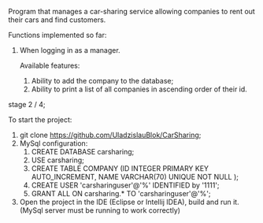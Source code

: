 Program that manages a car-sharing service allowing companies to rent out their cars and find customers.

Functions implemented so far:
1) When logging in as a manager.

   Available features:
   1) Ability to add the company to the database;
   2) Ability to print a list of all companies in ascending order of their id.

stage 2 / 4;

To start the project:
1) git clone https://github.com/UladzislauBlok/CarSharing;
2) MySql configuration:
   1) CREATE DATABASE carsharing;
   2) USE carsharing;
   3) CREATE TABLE COMPANY
      (ID INTEGER PRIMARY KEY AUTO_INCREMENT,
      NAME VARCHAR(70) UNIQUE NOT NULL
      );
   4) CREATE USER 'carsharinguser'@'%' IDENTIFIED by '1111';
   5) GRANT ALL ON carsharing.* TO 'carsharinguser'@'%';
3) Open the project in the IDE (Eclipse or Intellij IDEA), build and run it. (MySql server must be running to work correctly)